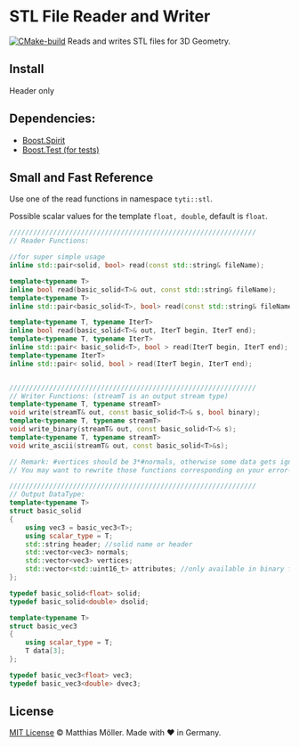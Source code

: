 # STL File Reader and Writer
[![CMake-build](https://github.com/TinyTinni/FileSTL/actions/workflows/cmake-build.yml/badge.svg)](https://github.com/TinyTinni/FileSTL/actions/workflows/cmake-build.yml)
Reads and writes STL files for 3D Geometry.

## Install
Header only

## Dependencies:
  - [Boost.Spirit](http://www.boost.org/)
  - [Boost.Test (for tests)](http://www.boost.org/)

## Small and Fast Reference
Use one of the read functions in namespace `tyti::stl`.

Possible scalar values for the template `float, double`, default is `float`.

```c++
//////////////////////////////////////////////////////////////
// Reader Functions:

//for super simple usage
inline std::pair<solid, bool> read(const std::string& fileName);

template<typename T>
inline bool read(basic_solid<T>& out, const std::string& fileName);
template<typename T>
inline std::pair<basic_solid<T>, bool> read(const std::string& fileName);

template<typename T, typename IterT>
inline bool read(basic_solid<T>& out, IterT begin, IterT end);
template<typename T, typename IterT>
inline std::pair< basic_solid<T>, bool > read(IterT begin, IterT end);
template<typename IterT>
inline std::pair< solid, bool > read(IterT begin, IterT end);


//////////////////////////////////////////////////////////////
// Writer Functions: (streamT is an output stream type)
template<typename T, typename streamT>
void write(streamT& out, const basic_solid<T>& s, bool binary);
template<typename T, typename streamT>
void write_binary(streamT& out, const basic_solid<T>& s);
template<typename T, typename streamT>
void write_ascii(streamT& out, const basic_solid<T>&s);

// Remark: #vertices should be 3*#normals, otherwise some data gets ignored
// You may want to rewrite those functions corresponding on your error-checking presumptions

//////////////////////////////////////////////////////////////
// Output DataType:
template<typename T>
struct basic_solid
{
    using vec3 = basic_vec3<T>;
    using scalar_type = T;
    std::string header; //solid name or header
    std::vector<vec3> normals;
    std::vector<vec3> vertices;
    std::vector<std::uint16_t> attributes; //only available in binary files
};

typedef basic_solid<float> solid;
typedef basic_solid<double> dsolid;

template<typename T>
struct basic_vec3
{
    using scalar_type = T;
    T data[3];
};

typedef basic_vec3<float> vec3;
typedef basic_vec3<double> dvec3;
```


## License

[MIT License](./LICENSE) © Matthias Möller. Made with ♥ in Germany.
